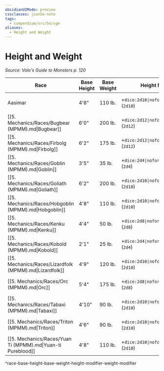 ```yaml
---
obsidianUIMode: preview
cssclasses: json5e-note
tags:
  - compendium/src/5e/vgm
aliases:
  - Height and Weight
---
```

# Height and Weight
*Source: Volo's Guide to Monsters p. 120* 

| Race | Base Height | Base Weight | Height Modifier | Weight Modifier |
|------|-------------|-------------|-----------------|-----------------|
| Aasimar | 4'8" | 110 lb. | +`dice:2d10\|noform\|noparens\|avg` (`2d10`) | × (`dice:2d4\|noform\|noparens\|avg` (`2d4`)) lb. |
| [[5. Mechanics/Races/Bugbear (MPMM).md\|Bugbear]] | 6'0" | 200 lb. | +`dice:2d12\|noform\|noparens\|avg` (`2d12`) | × (`dice:2d6\|noform\|noparens\|avg` (`2d6`)) lb. |
| [[5. Mechanics/Races/Firbolg (MPMM).md\|Firbolg]] | 6'2" | 175 lb. | +`dice:2d12\|noform\|noparens\|avg` (`2d12`) | × (`dice:2d6\|noform\|noparens\|avg` (`2d6`)) lb. |
| [[5. Mechanics/Races/Goblin (MPMM).md\|Goblin]] | 3'5" | 35 lb. | +`dice:2d4\|noform\|noparens\|avg` (`2d4`) | × 1 lb. |
| [[5. Mechanics/Races/Goliath (MPMM).md\|Goliath]] | 6'2" | 200 lb. | +`dice:2d10\|noform\|noparens\|avg` (`2d10`) | × (`dice:2d6\|noform\|noparens\|avg` (`2d6`)) lb. |
| [[5. Mechanics/Races/Hobgoblin (MPMM).md\|Hobgoblin]] | 4'8" | 110 lb. | +`dice:2d10\|noform\|noparens\|avg` (`2d10`) | × (`dice:2d4\|noform\|noparens\|avg` (`2d4`)) lb. |
| [[5. Mechanics/Races/Kenku (MPMM).md\|Kenku]] | 4'4" | 50 lb. | +`dice:2d8\|noform\|noparens\|avg` (`2d8`) | × (`dice:1d6\|noform\|noparens\|avg` (`d6`)) lb. |
| [[5. Mechanics/Races/Kobold (MPMM).md\|Kobold]] | 2'1" | 25 lb. | +`dice:2d4\|noform\|noparens\|avg` (`2d4`) | × 1 lb. |
| [[5. Mechanics/Races/Lizardfolk (MPMM).md\|Lizardfolk]] | 4'9" | 120 lb. | +`dice:2d10\|noform\|noparens\|avg` (`2d10`) | × (`dice:2d6\|noform\|noparens\|avg` (`2d6`)) lb. |
| [[5. Mechanics/Races/Orc (MPMM).md\|Orc]] | 5'4" | 175 lb. | +`dice:2d8\|noform\|noparens\|avg` (`2d8`) | × (`dice:2d6\|noform\|noparens\|avg` (`2d6`)) lb. |
| [[5. Mechanics/Races/Tabaxi (MPMM).md\|Tabaxi]] | 4'10" | 90 lb. | +`dice:2d10\|noform\|noparens\|avg` (`2d10`) | × (`dice:2d4\|noform\|noparens\|avg` (`2d4`)) lb. |
| [[5. Mechanics/Races/Triton (MPMM).md\|Triton]] | 4'6" | 90 lb. | +`dice:2d10\|noform\|noparens\|avg` (`2d10`) | × (`dice:2d4\|noform\|noparens\|avg` (`2d4`)) lb. |
| [[5. Mechanics/Races/Yuan Ti (MPMM).md\|Yuan-ti Pureblood]] | 4'8" | 110 lb. | +`dice:2d10\|noform\|noparens\|avg` (`2d10`) | × (`dice:2d4\|noform\|noparens\|avg` (`2d4`)) lb. |
^race-base-height-base-weight-height-modifier-weight-modifier
